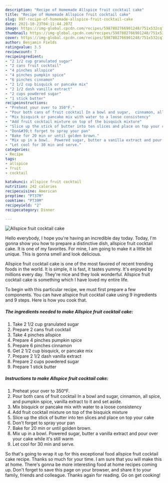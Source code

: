 ```yaml
---
description: "Recipe of Homemade Allspice fruit cocktail cake"
title: "Recipe of Homemade Allspice fruit cocktail cake"
slug: 997-recipe-of-homemade-allspice-fruit-cocktail-cake
date: 2021-10-23T04:11:44.207Z
image: https://img-global.cpcdn.com/recipes/5987802766901248/751x532cq70/allspice-fruit-cocktail-cake-recipe-main-photo.jpg
thumbnail: https://img-global.cpcdn.com/recipes/5987802766901248/751x532cq70/allspice-fruit-cocktail-cake-recipe-main-photo.jpg
cover: https://img-global.cpcdn.com/recipes/5987802766901248/751x532cq70/allspice-fruit-cocktail-cake-recipe-main-photo.jpg
author: Benjamin Fields
ratingvalue: 3.5
reviewcount: 7
recipeingredient:
- "2 1/2 cup granulated sugar"
- "2 cans fruit cocktail"
- "4 pinches allspice"
- "4 pinches pumpkin spice"
- "6 pinches cinnamon"
- "2 1/2 cup bisquick or pancake mix"
- "2 1/2 dash vanilla extract"
- "2 cups powdered sugar"
- "1 stick butter"
recipeinstructions:
- "Preheat your over to 350°F."
- "Pour both cans of fruit cocktail In a bowl and sugar,  cinnamon, all spice,  and pumpkin spice, vanilla extract to it and set aside."
- "Mix bisquick or pancake mix with water to a loose consistency"
- "Add fruit cocktail mixture on top of the bisquick mixture"
- "Slice up the stick of butter into ten slices and place on top your cake"
- "Don&#39;t forget to spray your pan"
- "Bake for 20 min or until golden brown."
- "Mix up in a bowl.  Powered sugar, butter a vanilla extract and pour over your cake while it&#39;s still warm"
- "Let cool for 30 min and serve."
categories:
- Recipe
tags:
- allspice
- fruit
- cocktail

katakunci: allspice fruit cocktail 
nutrition: 242 calories
recipecuisine: American
preptime: "PT37M"
cooktime: "PT39M"
recipeyield: "2"
recipecategory: Dinner

---
```



![Allspice fruit cocktail cake](https://img-global.cpcdn.com/recipes/5987802766901248/751x532cq70/allspice-fruit-cocktail-cake-recipe-main-photo.jpg)

Hello everybody, I hope you're having an incredible day today. Today, I'm gonna show you how to prepare a distinctive dish, allspice fruit cocktail cake. It is one of my favorites. For mine, I am going to make it a little bit unique. This is gonna smell and look delicious.

Allspice fruit cocktail cake is one of the most favored of recent trending foods in the world. It is simple, it is fast, it tastes yummy. It's enjoyed by millions every day. They're nice and they look wonderful. Allspice fruit cocktail cake is something which I have loved my entire life.




To begin with this particular recipe, we must first prepare a few components. You can have allspice fruit cocktail cake using 9 ingredients and 9 steps. Here is how you cook that.

<!--inarticleads1-->

##### The ingredients needed to make Allspice fruit cocktail cake:

1. Take 2 1/2 cup granulated sugar
1. Prepare 2 cans fruit cocktail
1. Take 4 pinches allspice
1. Prepare 4 pinches pumpkin spice
1. Prepare 6 pinches cinnamon
1. Get 2 1/2 cup bisquick, or pancake mix
1. Prepare 2 1/2 dash vanilla extract
1. Prepare 2 cups powdered sugar
1. Prepare 1 stick butter




<!--inarticleads2-->

##### Instructions to make Allspice fruit cocktail cake:

1. Preheat your over to 350°F.
1. Pour both cans of fruit cocktail In a bowl and sugar,  cinnamon, all spice,  and pumpkin spice, vanilla extract to it and set aside.
1. Mix bisquick or pancake mix with water to a loose consistency
1. Add fruit cocktail mixture on top of the bisquick mixture
1. Slice up the stick of butter into ten slices and place on top your cake
1. Don&#39;t forget to spray your pan
1. Bake for 20 min or until golden brown.
1. Mix up in a bowl.  Powered sugar, butter a vanilla extract and pour over your cake while it&#39;s still warm
1. Let cool for 30 min and serve.




So that's going to wrap it up for this exceptional food allspice fruit cocktail cake recipe. Thanks so much for your time. I am sure that you will make this at home. There's gonna be more interesting food at home recipes coming up. Don't forget to save this page on your browser, and share it to your family, friends and colleague. Thanks again for reading. Go on get cooking!
